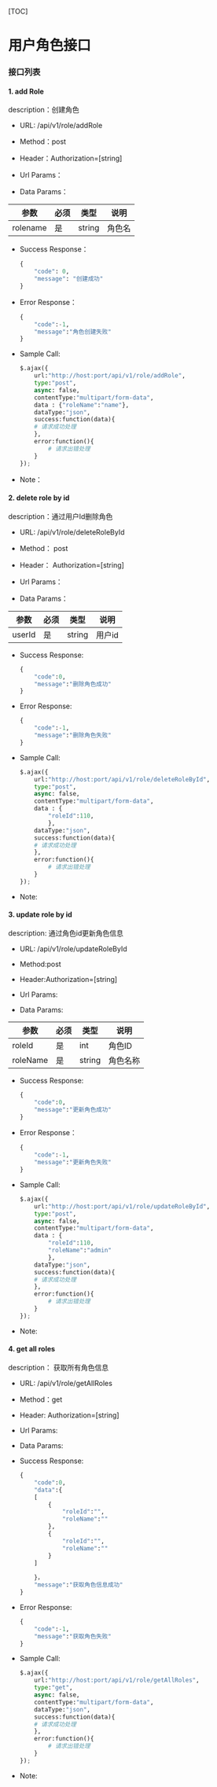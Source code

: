 [TOC]

# 用户角色接口

### 接口列表

#### 1. add Role

   description：创建角色

   * URL: /api/v1/role/addRole

   * Method：post

   * Header：Authorization=[string]

   * Url Params：

   * Data Params：

| 参数     | 必须 | 类型   | 说明   |
|--------|----|------|------|
| rolename | 是   | string | 角色名 |

   * Success Response：

     ```python
     {
         "code": 0,
         "message": "创建成功"
     }
     ```

   * Error Response：

     ```python
     {
         "code":-1,
         "message":"角色创建失败"
     }
     ```

   * Sample Call:

     ```python
     $.ajax({
         url:"http://host:port/api/v1/role/addRole",
         type:"post",
         async: false,
         contentType:"multipart/form-data",
         data : {"roleName":"name"},
         dataType:"json",
         success:function(data){
         # 请求成功处理
         },
         error:function(){
             # 请求出错处理
         }
     });
     ```

   * Note：

#### 2.  delete role by id

   description：通过用户Id删除角色

   * URL: /api/v1/role/deleteRoleById

   * Method： post

   * Header： Authorization=[string]

   * Url Params：

   * Data Params：

| 参数   | 必须 | 类型   | 说明   |
|------|----|------|------|
| userId | 是   | string | 用户id |

   * Success Response:

     ```python
     {
         "code":0,
         "message":"删除角色成功"
     }
     ```

   * Error Response:

     ```python
     {
         "code":-1,
         "message":"删除角色失败"
     }
     ```

   * Sample Call:

     ```python
     $.ajax({
         url:"http://host:port/api/v1/role/deleteRoleById",
         type:"post",
         async: false,
         contentType:"multipart/form-data",
         data : {
             "roleId":110,
             },
         dataType:"json",
         success:function(data){
         # 请求成功处理
         },
         error:function(){
             # 请求出错处理
         }
     });
     ```

   * Note:

#### 3.  update role by id

   description: 通过角色id更新角色信息

   * URL: /api/v1/role/updateRoleById

   * Method:post

   * Header:Authorization=[string]

   * Url Params:

   * Data Params:

| 参数     | 必须 | 类型   | 说明     |
|--------|----|------|--------|
| roleId   | 是   | int    | 角色ID   |
| roleName | 是   | string | 角色名称 |

   * Success Response:

     ```python
     {
         "code":0,
         "message":"更新角色成功"
     }
     ```

   * Error Response：

     ```python
     {
         "code":-1,
         "message":"更新角色失败"
     }
     ```

   * Sample Call:

     ```python
     $.ajax({
         url:"http://host:port/api/v1/role/updateRoleById",
         type:"post",
         async: false,
         contentType:"multipart/form-data",
         data : {
             "roleId":110,
             "roleName":"admin"
             },
         dataType:"json",
         success:function(data){
         # 请求成功处理
         },
         error:function(){
             # 请求出错处理
         }
     });
     ```

   * Note:

#### 4. get all roles 

   description： 获取所有角色信息

   - URL: /api/v1/role/getAllRoles

   - Method：get

   - Header: Authorization=[string]

   - Url Params:

   - Data Params:

   - Success Response:

     ```python
     {
         "code":0,
         "data":{
         [
             {
                 "roleId":"",
                 "roleName":""
             },
             {
                 "roleId":"",
                 "roleName":""
             }
         ]
             
         }，
         "message":"获取角色信息成功"
     }
     ```

   - Error Response:

     ```python
     {
         "code":-1,
         "message":"获取角色失败"
     }
     ```

   - Sample Call:

     ```python
     $.ajax({
         url:"http://host:port/api/v1/role/getAllRoles",
         type:"get",
         async: false,
         contentType:"multipart/form-data",
         dataType:"json",
         success:function(data){
         # 请求成功处理
         },
         error:function(){
             # 请求出错处理
         }
     });
     ```

   - Note:
